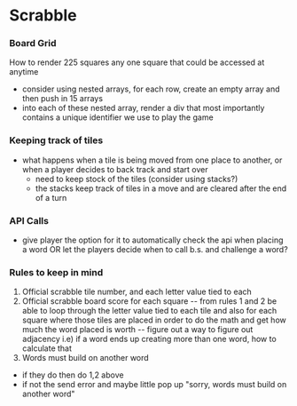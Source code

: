 # Scrabble

### Board Grid

How to render 225 squares any one square that could be accessed at anytime

- consider using nested arrays, for each row, create an empty array and then push in 15 arrays
- into each of these nested array, render a div that most importantly contains a unique identifier we use to play the game

### Keeping track of tiles

- what happens when a tile is being moved from one place to another, or when a player decides to back track and start over
  - need to keep stock of the tiles (consider using stacks?)
  - the stacks keep track of tiles in a move and are cleared after the end of a turn

### API Calls

- give player the option for it to automatically check the api when placing a word OR let the players decide when to call b.s. and challenge a word?

### Rules to keep in mind

1. Official scrabble tile number, and each letter value tied to each
2. Official scrabble board score for each square
   -- from rules 1 and 2 be able to loop through the letter value tied to each tile and also for each square where those tiles are placed in order to do the math and get how much the word placed is worth
   -- figure out a way to figure out adjacency i.e) if a word ends up creating more than one word, how to calculate that
3. Words must build on another word

- if they do then do 1,2 above
- if not the send error and maybe little pop up "sorry, words must build on another word"
